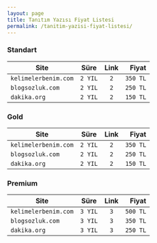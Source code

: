 ```yaml
---
layout: page
title: Tanıtım Yazısı Fiyat Listesi
permalink: /tanitim-yazisi-fiyat-listesi/
---
```


### Standart
| Site                 	|   Süre  	| Link 	|    Fiyat 	|
|----------------------	|:-------:	|:----:	|---------:	|
| `kelimelerbenim.com` 	| `2 YIL` 	|  `2` 	| `350 TL` 	|
| `blogsozluk.com`     	| `2 YIL` 	|  `2` 	| `250 TL` 	|
| `dakika.org`         	| `2 YIL` 	|  `2` 	| `150 TL` 	|

### Gold
| Site                 	|   Süre  	| Link 	|    Fiyat 	|
|----------------------	|:-------:	|:----:	|---------:	|
| `kelimelerbenim.com` 	| `2 YIL` 	|  `2` 	| `350 TL` 	|
| `blogsozluk.com`     	| `2 YIL` 	|  `2` 	| `250 TL` 	|
| `dakika.org`         	| `2 YIL` 	|  `2` 	| `150 TL` 	|

### Premium
| Site                 	|   Süre  	| Link 	|    Fiyat 	|
|----------------------	|:-------:	|:----:	|---------:	|
| `kelimelerbenim.com` 	| `3 YIL` 	|  `3` 	| `500 TL` 	|
| `blogsozluk.com`     	| `3 YIL` 	|  `3` 	| `350 TL` 	|
| `dakika.org`         	| `3 YIL` 	|  `3` 	| `250 TL` 	|